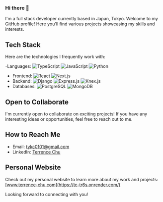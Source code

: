 ### Hi there 👋

I'm a full stack developer currently based in Japan, Tokyo. Welcome to my GitHub profile! Here you'll find various projects showcasing my skills and interests.

## Tech Stack

Here are the technologies I frequently work with:

-Languages: ![TypeScript](https://img.shields.io/badge/-TypeScript-007ACC?logo=typescript&logoColor=white) ![JavaScript](https://img.shields.io/badge/-JavaScript-F7DF1E?logo=javascript&logoColor=black) ![Python](https://img.shields.io/badge/-Python-3776AB?logo=python&logoColor=white)
- Frontend: ![React](https://img.shields.io/badge/-React-61DAFB?logo=react&logoColor=black) ![Next.js](https://img.shields.io/badge/-Next.js-000000?logo=next.js&logoColor=white)
- Backend:  ![Django](https://img.shields.io/badge/-Django-092E20?logo=django&logoColor=white) ![Express.js](https://img.shields.io/badge/-Express.js-000000?logo=express&logoColor=white) ![Knex.js](https://img.shields.io/badge/-Knex.js-6600AA?logo=knex.js&logoColor=white) 
- Databases: ![PostgreSQL](https://img.shields.io/badge/-PostgreSQL-336791?logo=postgresql&logoColor=white) ![MongoDB](https://img.shields.io/badge/-MongoDB-47A248?logo=mongodb&logoColor=white)

## Open to Collaborate

I'm currently open to collaborate on exciting projects! If you have any interesting ideas or opportunities, feel free to reach out to me.

## How to Reach Me

- Email: [tykc0101@gmail.com](mailto:tykc0101@gmail.com)
- LinkedIn: [Terrence Chu](https://www.linkedin.com/in/terrence-chu-842314273)

## Personal Website

Check out my personal website to learn more about my work and projects: [www.terrence-chu.com](https://tc-tr6s.onrender.com/)

Looking forward to connecting with you!



<!--
**RatedYK/ratedyk** is a ✨ _special_ ✨ repository because its `README.md` (this file) appears on your GitHub profile.

Here are some ideas to get you started:

- 🔭 I’m currently working on ...
- 🌱 I’m currently learning ...
- 👯 I’m looking to collaborate on ...
- 🤔 I’m looking for help with ...
- 💬 Ask me about ...
- 📫 How to reach me: ...
- 😄 Pronouns: ...
- ⚡ Fun fact: ...
-->
